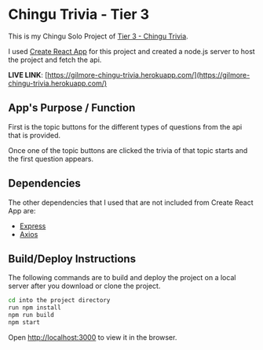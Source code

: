 # Chingu Trivia - Tier 3

This is my Chingu Solo Project of [Tier 3 - Chingu Trivia](https://github.com/chingu-voyages/soloproject-tier3-chingu-trivia). 

I used [Create React App](https://github.com/facebook/create-react-app) for this project and created a node.js server to host the project and fetch the api.

**LIVE LINK**: [https://gilmore-chingu-trivia.herokuapp.com/](https://gilmore-chingu-trivia.herokuapp.com/)

## App's Purpose / Function 

First is the topic buttons for the different types of questions from the api that is provided. 

Once one of the topic buttons are clicked the trivia of that topic starts and the first question appears. 

## Dependencies

The other dependencies that I used that are not included from Create React App are:

- [Express](https://www.npmjs.com/package/express)
- [Axios](https://www.npmjs.com/package/axios)

## Build/Deploy Instructions

The following commands are to build and deploy the project on a local server after you download or clone the project.

```sh
cd into the project directory
run npm install
npm run build
npm start
```

Open [http://localhost:3000](http://localhost:3000) to view it in the browser.
